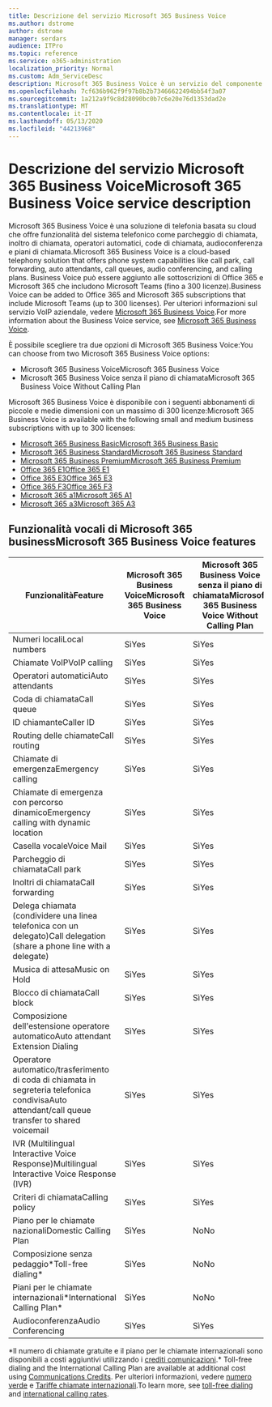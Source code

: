```yaml
---
title: Descrizione del servizio Microsoft 365 Business Voice
ms.author: dstrome
author: dstrome
manager: serdars
audience: ITPro
ms.topic: reference
ms.service: o365-administration
localization_priority: Normal
ms.custom: Adm_ServiceDesc
description: Microsoft 365 Business Voice è un servizio del componente aggiuntivo che consente di utilizzare Microsoft teams per le chiamate telefoniche. Questo combina sistema telefonico, piano per le chiamate nazionali, SMS e audioconferenza.
ms.openlocfilehash: 7cf636b962f9f97b8b2b73466622494bb54f3a07
ms.sourcegitcommit: 1a212a9f9c8d28090bc0b7c6e20e76d1353dad2e
ms.translationtype: MT
ms.contentlocale: it-IT
ms.lasthandoff: 05/13/2020
ms.locfileid: "44213968"
---
```

# <a name="microsoft-365-business-voice-service-description"></a><span data-ttu-id="91784-104">Descrizione del servizio Microsoft 365 Business Voice</span><span class="sxs-lookup"><span data-stu-id="91784-104">Microsoft 365 Business Voice service description</span></span>

<span data-ttu-id="91784-105">Microsoft 365 Business Voice è una soluzione di telefonia basata su cloud che offre funzionalità del sistema telefonico come parcheggio di chiamata, inoltro di chiamata, operatori automatici, code di chiamata, audioconferenza e piani di chiamata.</span><span class="sxs-lookup"><span data-stu-id="91784-105">Microsoft 365 Business Voice is a cloud-based telephony solution that offers phone system capabilities like call park, call forwarding, auto attendants, call queues, audio conferencing, and calling plans.</span></span> <span data-ttu-id="91784-106">Business Voice può essere aggiunto alle sottoscrizioni di Office 365 e Microsoft 365 che includono Microsoft Teams (fino a 300 licenze).</span><span class="sxs-lookup"><span data-stu-id="91784-106">Business Voice can be added to Office 365 and Microsoft 365 subscriptions that include Microsoft Teams (up to 300 licenses).</span></span> <span data-ttu-id="91784-107">Per ulteriori informazioni sul servizio VoIP aziendale, vedere [Microsoft 365 Business Voice](https://docs.microsoft.com/MicrosoftTeams/business-voice/whats-business-voice).</span><span class="sxs-lookup"><span data-stu-id="91784-107">For more information about the Business Voice service, see [Microsoft 365 Business Voice](https://docs.microsoft.com/MicrosoftTeams/business-voice/whats-business-voice).</span></span>

<span data-ttu-id="91784-108">È possibile scegliere tra due opzioni di Microsoft 365 Business Voice:</span><span class="sxs-lookup"><span data-stu-id="91784-108">You can choose from two Microsoft 365 Business Voice options:</span></span>

- <span data-ttu-id="91784-109">Microsoft 365 Business Voice</span><span class="sxs-lookup"><span data-stu-id="91784-109">Microsoft 365 Business Voice</span></span>
- <span data-ttu-id="91784-110">Microsoft 365 Business Voice senza il piano di chiamata</span><span class="sxs-lookup"><span data-stu-id="91784-110">Microsoft 365 Business Voice Without Calling Plan</span></span>

<span data-ttu-id="91784-111">Microsoft 365 Business Voice è disponibile con i seguenti abbonamenti di piccole e medie dimensioni con un massimo di 300 licenze:</span><span class="sxs-lookup"><span data-stu-id="91784-111">Microsoft 365 Business Voice is available with the following small and medium business subscriptions with up to 300 licenses:</span></span>

- [<span data-ttu-id="91784-112">Microsoft 365 Business Basic</span><span class="sxs-lookup"><span data-stu-id="91784-112">Microsoft 365 Business Basic</span></span>](office-365-platform-service-description/office-365-platform-service-description.md)
- [<span data-ttu-id="91784-113">Microsoft 365 Business Standard</span><span class="sxs-lookup"><span data-stu-id="91784-113">Microsoft 365 Business Standard</span></span>](office-365-platform-service-description/office-365-platform-service-description.md)
- [<span data-ttu-id="91784-114">Microsoft 365 Business Premium</span><span class="sxs-lookup"><span data-stu-id="91784-114">Microsoft 365 Business Premium</span></span>](microsoft-365-business-service-description.md)
- [<span data-ttu-id="91784-115">Office 365 E1</span><span class="sxs-lookup"><span data-stu-id="91784-115">Office 365 E1</span></span>](https://www.microsoft.com/en-us/microsoft-365/business/office-365-enterprise-e1-business-software?activetab=pivot%3aoverviewtab)
- [<span data-ttu-id="91784-116">Office 365 E3</span><span class="sxs-lookup"><span data-stu-id="91784-116">Office 365 E3</span></span>](https://www.microsoft.com/en-us/microsoft-365/business/office-365-enterprise-e3-business-software?activetab=pivot%3aoverviewtab)
- [<span data-ttu-id="91784-117">Office 365 F3</span><span class="sxs-lookup"><span data-stu-id="91784-117">Office 365 F3</span></span>](https://www.microsoft.com/en-us/microsoft-365/business/office-365-f1?activetab=pivot%3aoverviewtab)
- [<span data-ttu-id="91784-118">Microsoft 365 a1</span><span class="sxs-lookup"><span data-stu-id="91784-118">Microsoft 365 A1</span></span>](https://www.microsoft.com/en-us/microsoft-365/academic/compare-office-365-education-plans?activetab=tab:primaryr1)
- [<span data-ttu-id="91784-119">Microsoft 365 a3</span><span class="sxs-lookup"><span data-stu-id="91784-119">Microsoft 365 A3</span></span>](https://www.microsoft.com/en-us/microsoft-365/academic/compare-office-365-education-plans?activetab=tab:primaryr1)

## <a name="microsoft-365-business-voice-features"></a><span data-ttu-id="91784-120">Funzionalità vocali di Microsoft 365 business</span><span class="sxs-lookup"><span data-stu-id="91784-120">Microsoft 365 Business Voice features</span></span>

| <span data-ttu-id="91784-121">**Funzionalità**</span><span class="sxs-lookup"><span data-stu-id="91784-121">**Feature**</span></span>                                            | <span data-ttu-id="91784-122">**Microsoft 365 Business Voice**</span><span class="sxs-lookup"><span data-stu-id="91784-122">**Microsoft 365 Business Voice**</span></span> | <span data-ttu-id="91784-123">**Microsoft 365 Business Voice senza il piano di chiamata**</span><span class="sxs-lookup"><span data-stu-id="91784-123">**Microsoft 365 Business Voice Without Calling Plan**</span></span> |
|--------------------------------------------------------|----------------------------------|-------------------------------------------------------|
| <span data-ttu-id="91784-124">Numeri locali</span><span class="sxs-lookup"><span data-stu-id="91784-124">Local numbers</span></span>                                          | <span data-ttu-id="91784-125">Sì</span><span class="sxs-lookup"><span data-stu-id="91784-125">Yes</span></span>                              | <span data-ttu-id="91784-126">Sì</span><span class="sxs-lookup"><span data-stu-id="91784-126">Yes</span></span>                                                   |
| <span data-ttu-id="91784-127">Chiamate VoIP</span><span class="sxs-lookup"><span data-stu-id="91784-127">VoIP calling</span></span>                                           | <span data-ttu-id="91784-128">Sì</span><span class="sxs-lookup"><span data-stu-id="91784-128">Yes</span></span>                              | <span data-ttu-id="91784-129">Sì</span><span class="sxs-lookup"><span data-stu-id="91784-129">Yes</span></span>                                                   |
| <span data-ttu-id="91784-130">Operatori automatici</span><span class="sxs-lookup"><span data-stu-id="91784-130">Auto attendants</span></span>                                        | <span data-ttu-id="91784-131">Sì</span><span class="sxs-lookup"><span data-stu-id="91784-131">Yes</span></span>                              | <span data-ttu-id="91784-132">Sì</span><span class="sxs-lookup"><span data-stu-id="91784-132">Yes</span></span>                                                   |
| <span data-ttu-id="91784-133">Coda di chiamata</span><span class="sxs-lookup"><span data-stu-id="91784-133">Call queue</span></span>                                             | <span data-ttu-id="91784-134">Sì</span><span class="sxs-lookup"><span data-stu-id="91784-134">Yes</span></span>                              | <span data-ttu-id="91784-135">Sì</span><span class="sxs-lookup"><span data-stu-id="91784-135">Yes</span></span>                                                   |
| <span data-ttu-id="91784-136">ID chiamante</span><span class="sxs-lookup"><span data-stu-id="91784-136">Caller ID</span></span>                                              | <span data-ttu-id="91784-137">Sì</span><span class="sxs-lookup"><span data-stu-id="91784-137">Yes</span></span>                              | <span data-ttu-id="91784-138">Sì</span><span class="sxs-lookup"><span data-stu-id="91784-138">Yes</span></span>                                                   |
| <span data-ttu-id="91784-139">Routing delle chiamate</span><span class="sxs-lookup"><span data-stu-id="91784-139">Call routing</span></span>                                           | <span data-ttu-id="91784-140">Sì</span><span class="sxs-lookup"><span data-stu-id="91784-140">Yes</span></span>                              | <span data-ttu-id="91784-141">Sì</span><span class="sxs-lookup"><span data-stu-id="91784-141">Yes</span></span>                                                   |
| <span data-ttu-id="91784-142">Chiamate di emergenza</span><span class="sxs-lookup"><span data-stu-id="91784-142">Emergency calling</span></span>                                      | <span data-ttu-id="91784-143">Sì</span><span class="sxs-lookup"><span data-stu-id="91784-143">Yes</span></span>                              | <span data-ttu-id="91784-144">Sì</span><span class="sxs-lookup"><span data-stu-id="91784-144">Yes</span></span>                                                   |
| <span data-ttu-id="91784-145">Chiamate di emergenza con percorso dinamico</span><span class="sxs-lookup"><span data-stu-id="91784-145">Emergency calling with dynamic location</span></span>                | <span data-ttu-id="91784-146">Sì</span><span class="sxs-lookup"><span data-stu-id="91784-146">Yes</span></span>                              | <span data-ttu-id="91784-147">Sì</span><span class="sxs-lookup"><span data-stu-id="91784-147">Yes</span></span>                                                   |
| <span data-ttu-id="91784-148">Casella vocale</span><span class="sxs-lookup"><span data-stu-id="91784-148">Voice Mail</span></span>                                             | <span data-ttu-id="91784-149">Sì</span><span class="sxs-lookup"><span data-stu-id="91784-149">Yes</span></span>                              | <span data-ttu-id="91784-150">Sì</span><span class="sxs-lookup"><span data-stu-id="91784-150">Yes</span></span>                                                   |
| <span data-ttu-id="91784-151">Parcheggio di chiamata</span><span class="sxs-lookup"><span data-stu-id="91784-151">Call park</span></span>                                              | <span data-ttu-id="91784-152">Sì</span><span class="sxs-lookup"><span data-stu-id="91784-152">Yes</span></span>                              | <span data-ttu-id="91784-153">Sì</span><span class="sxs-lookup"><span data-stu-id="91784-153">Yes</span></span>                                                   |
| <span data-ttu-id="91784-154">Inoltri di chiamata</span><span class="sxs-lookup"><span data-stu-id="91784-154">Call forwarding</span></span>                                        | <span data-ttu-id="91784-155">Sì</span><span class="sxs-lookup"><span data-stu-id="91784-155">Yes</span></span>                              | <span data-ttu-id="91784-156">Sì</span><span class="sxs-lookup"><span data-stu-id="91784-156">Yes</span></span>                                                   |
| <span data-ttu-id="91784-157">Delega chiamata (condividere una linea telefonica con un delegato)</span><span class="sxs-lookup"><span data-stu-id="91784-157">Call delegation (share a phone line with a delegate)</span></span>   | <span data-ttu-id="91784-158">Sì</span><span class="sxs-lookup"><span data-stu-id="91784-158">Yes</span></span>                              | <span data-ttu-id="91784-159">Sì</span><span class="sxs-lookup"><span data-stu-id="91784-159">Yes</span></span>                                                   |
| <span data-ttu-id="91784-160">Musica di attesa</span><span class="sxs-lookup"><span data-stu-id="91784-160">Music on Hold</span></span>                                          | <span data-ttu-id="91784-161">Sì</span><span class="sxs-lookup"><span data-stu-id="91784-161">Yes</span></span>                              | <span data-ttu-id="91784-162">Sì</span><span class="sxs-lookup"><span data-stu-id="91784-162">Yes</span></span>                                                   |
| <span data-ttu-id="91784-163">Blocco di chiamata</span><span class="sxs-lookup"><span data-stu-id="91784-163">Call block</span></span>                                             | <span data-ttu-id="91784-164">Sì</span><span class="sxs-lookup"><span data-stu-id="91784-164">Yes</span></span>                              | <span data-ttu-id="91784-165">Sì</span><span class="sxs-lookup"><span data-stu-id="91784-165">Yes</span></span>                                                   |
| <span data-ttu-id="91784-166">Composizione dell'estensione operatore automatico</span><span class="sxs-lookup"><span data-stu-id="91784-166">Auto attendant Extension Dialing</span></span>                       | <span data-ttu-id="91784-167">Sì</span><span class="sxs-lookup"><span data-stu-id="91784-167">Yes</span></span>                              | <span data-ttu-id="91784-168">Sì</span><span class="sxs-lookup"><span data-stu-id="91784-168">Yes</span></span>                                                   |
| <span data-ttu-id="91784-169">Operatore automatico/trasferimento di coda di chiamata in segreteria telefonica condivisa</span><span class="sxs-lookup"><span data-stu-id="91784-169">Auto attendant/call queue transfer to shared voicemail</span></span> | <span data-ttu-id="91784-170">Sì</span><span class="sxs-lookup"><span data-stu-id="91784-170">Yes</span></span>                              | <span data-ttu-id="91784-171">Sì</span><span class="sxs-lookup"><span data-stu-id="91784-171">Yes</span></span>                                                   |
| <span data-ttu-id="91784-172">IVR (Multilingual Interactive Voice Response)</span><span class="sxs-lookup"><span data-stu-id="91784-172">Multilingual Interactive Voice Response (IVR)</span></span>          | <span data-ttu-id="91784-173">Sì</span><span class="sxs-lookup"><span data-stu-id="91784-173">Yes</span></span>                              | <span data-ttu-id="91784-174">Sì</span><span class="sxs-lookup"><span data-stu-id="91784-174">Yes</span></span>                                                   |
| <span data-ttu-id="91784-175">Criteri di chiamata</span><span class="sxs-lookup"><span data-stu-id="91784-175">Calling policy</span></span>                                         | <span data-ttu-id="91784-176">Sì</span><span class="sxs-lookup"><span data-stu-id="91784-176">Yes</span></span>                              | <span data-ttu-id="91784-177">Sì</span><span class="sxs-lookup"><span data-stu-id="91784-177">Yes</span></span>                                                   |
| <span data-ttu-id="91784-178">Piano per le chiamate nazionali</span><span class="sxs-lookup"><span data-stu-id="91784-178">Domestic Calling Plan</span></span>                                  | <span data-ttu-id="91784-179">Sì</span><span class="sxs-lookup"><span data-stu-id="91784-179">Yes</span></span>                              | <span data-ttu-id="91784-180">No</span><span class="sxs-lookup"><span data-stu-id="91784-180">No</span></span>                                                    |
| <span data-ttu-id="91784-181">Composizione senza pedaggio\*</span><span class="sxs-lookup"><span data-stu-id="91784-181">Toll-free dialing\*</span></span>                                    | <span data-ttu-id="91784-182">Sì</span><span class="sxs-lookup"><span data-stu-id="91784-182">Yes</span></span>                              | <span data-ttu-id="91784-183">No</span><span class="sxs-lookup"><span data-stu-id="91784-183">No</span></span>                                                    |
| <span data-ttu-id="91784-184">Piani per le chiamate internazionali\*</span><span class="sxs-lookup"><span data-stu-id="91784-184">International Calling Plan\*</span></span>                           | <span data-ttu-id="91784-185">Sì</span><span class="sxs-lookup"><span data-stu-id="91784-185">Yes</span></span>                              | <span data-ttu-id="91784-186">No</span><span class="sxs-lookup"><span data-stu-id="91784-186">No</span></span>                                                    |
| <span data-ttu-id="91784-187">Audioconferenza</span><span class="sxs-lookup"><span data-stu-id="91784-187">Audio Conferencing</span></span>                                     | <span data-ttu-id="91784-188">Sì</span><span class="sxs-lookup"><span data-stu-id="91784-188">Yes</span></span>                              | <span data-ttu-id="91784-189">Sì</span><span class="sxs-lookup"><span data-stu-id="91784-189">Yes</span></span>                                                   |
 
<span data-ttu-id="91784-190">\*Il numero di chiamate gratuite e il piano per le chiamate internazionali sono disponibili a costi aggiuntivi utilizzando i [crediti comunicazioni](https://docs.microsoft.com/microsoftteams/what-are-communications-credits).</span><span class="sxs-lookup"><span data-stu-id="91784-190">\* Toll-free dialing and the International Calling Plan are available at additional cost using [Communications Credits](https://docs.microsoft.com/microsoftteams/what-are-communications-credits).</span></span> <span data-ttu-id="91784-191">Per ulteriori informazioni, vedere [numero verde](https://docs.microsoft.com/microsoftteams/toll-free-dialing-limitations-and-restrictions) e [Tariffe chiamate internazionali](https://www.microsoft.com/microsoft-365/microsoft-teams/voice-calling?rtc=1#ow-download-rates).</span><span class="sxs-lookup"><span data-stu-id="91784-191">To learn more, see [toll-free dialing](https://docs.microsoft.com/microsoftteams/toll-free-dialing-limitations-and-restrictions) and [international calling rates](https://www.microsoft.com/microsoft-365/microsoft-teams/voice-calling?rtc=1#ow-download-rates).</span></span>

